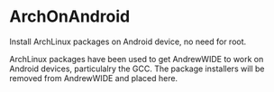 # ArchOnAndroid
Install ArchLinux packages on Android device, no need for root.

ArchLinux packages have been used to get AndrewWIDE to work on Android devices, particulalry the GCC. The package installers will be removed from AndrewWIDE and placed here.
